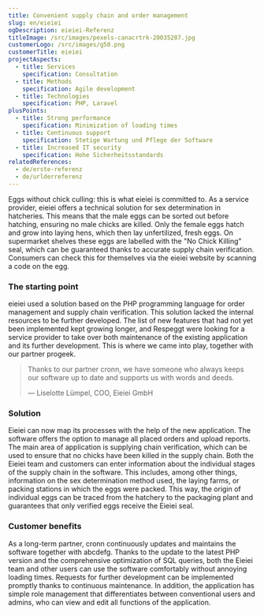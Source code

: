 ```yaml
---
title: Convenient supply chain and order management
slug: en/eieiei
ogDescription: eieiei-Referenz
titleImage: /src/images/pexels-canacrtrk-20035207.jpg
customerLogo: /src/images/g50.png
customerTitle: eieiei
projectAspects:
  - title: Services
    specification: Consultation
  - title: Methods
    specification: Agile development
  - title: Technologies
    specification: PHP, Laravel
plusPoints:
  - title: Strong performance
    specification: Minimization of loading times
  - title: Continuous support
    specification: Stetige Wartung und Pflege der Software
  - title: Increased IT security
    specification: Hohe Sicherheitsstandards
relatedReferences:
  - de/erste-referenz
  - de/urlderreferenz
---
```

Eggs without chick culling: this is what eieiei is committed to. As a service provider, eieiei offers a technical solution for sex determination in hatcheries. This means that the male eggs can be sorted out before hatching, ensuring no male chicks are killed. Only the female eggs hatch and grow into laying hens, which then lay unfertilized, fresh eggs. On supermarket shelves these eggs are labelled with the "No Chick Killing" seal, which can be guaranteed thanks to accurate supply chain verification. Consumers can check this for themselves via the eieiei website by scanning a code on the egg.

### **The starting point**

eieiei used a solution based on the PHP programming language for order management and supply chain verification. This solution lacked the internal resources to be further developed. The list of new features that had not yet been implemented kept growing longer, and Respeggt were looking for a service provider to take over both maintenance of the existing application and its further development. This is where we came into play, together with our partner progeek.

> Thanks to our partner cronn, we have someone who always keeps our software up to date and supports us with words and deeds.
>
> — Liselotte Lümpel, COO, Eieiei GmbH

### **Solution**

Eieiei can now map its processes with the help of the new application. The software offers the option to manage all placed orders and upload reports. The main area of application is supplying chain verification, which can be used to ensure that no chicks have been killed in the supply chain. Both the Eieiei team and customers can enter information about the individual stages of the supply chain in the software. This includes, among other things, information on the sex determination method used, the laying farms, or packing stations in which the eggs were packed. This way, the origin of individual eggs can be traced from the hatchery to the packaging plant and guarantees that only verified eggs receive the Eieiei seal.

### **Customer benefits**

As a long-term partner, cronn continuously updates and maintains the software together with abcdefg. Thanks to the update to the latest PHP version and the comprehensive optimization of SQL queries, both the Eieiei team and other users can use the software comfortably without annoying loading times. Requests for further development can be implemented promptly thanks to continuous maintenance. In addition, the application has simple role management that differentiates between conventional users and admins, who can view and edit all functions of the application.
